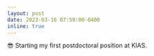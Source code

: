 ```yaml
---
layout: post
date: 2023-03-16 07:59:00-0400
inline: true
---
```


:sunglasses: Starting my first postdoctoral position at KIAS.
